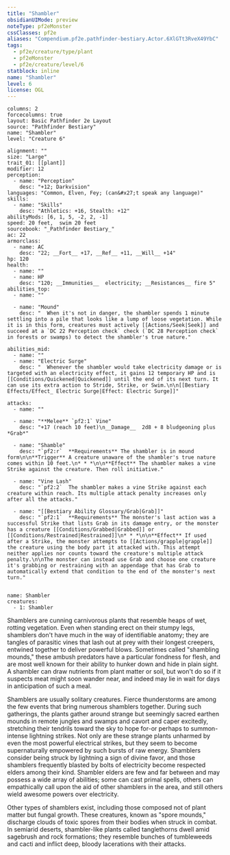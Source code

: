 ```yaml
---
title: "Shambler"
obsidianUIMode: preview
noteType: pf2eMonster
cssClasses: pf2e
aliases: "Compendium.pf2e.pathfinder-bestiary.Actor.6XlGTt3RveX49YbC" 
tags:
  - pf2e/creature/type/plant
  - pf2eMonster
  - pf2e/creature/level/6
statblock: inline
name: "Shambler"
level: 6
license: OGL
---
```


```statblock
columns: 2
forcecolumns: true
layout: Basic Pathfinder 2e Layout
source: "Pathfinder Bestiary"
name: "Shambler"
level: "Creature 6"

alignment: ""
size: "Large"
trait_01: [[plant]]
modifier: 12
perception:
  - name: "Perception"
    desc: "+12; Darkvision"
languages: "Common, Elven, Fey; (can&#x27;t speak any language)"
skills:
  - name: "Skills"
    desc: "Athletics: +16, Stealth: +12"
abilityMods: [6, 1, 5, -2, 2, -1]
speed: 20 feet,  swim 20 feet
sourcebook: "_Pathfinder Bestiary_"
ac: 22
armorclass:
  - name: AC
    desc: "22; __Fort__ +17, __Ref__ +11, __Will__ +14"
hp: 120
health:
  - name: ""
  - name: HP
    desc: "120; __Immunities__  electricity; __Resistances__ fire 5"
abilities_top:
  - name: ""

  - name: "Mound"
    desc: "  When it's not in danger, the shambler spends 1 minute settling into a pile that looks like a lump of loose vegetation. While it is in this form, creatures must actively [[Actions/Seek|Seek]] and succeed at a `DC 22 Perception check` check (`DC 28 Perception check` in forests or swamps) to detect the shambler's true nature."

abilities_mid:
  - name: ""
  - name: "Electric Surge"
    desc: "  Whenever the shambler would take electricity damage or is targeted with an electricity effect, it gains 12 temporary HP and is [[Conditions/Quickened|Quickened]] until the end of its next turn. It can use its extra action to Stride, Strike, or Swim.\n\n[[Bestiary Effects/Effect_ Electric Surge|Effect: Electric Surge]]"

attacks:
  - name: ""

  - name: "**Melee** `pf2:1` Vine"
    desc: "+17 (reach 10 feet)\n__Damage__  2d8 + 8 bludgeoning plus *Grab*"

  - name: "Shamble"
    desc: "`pf2:r`  **Requirements** The shambler is in mound form\n\n**Trigger** A creature unaware of the shambler's true nature comes within 10 feet.\n* * *\n\n**Effect** The shambler makes a vine Strike against the creature. Then roll initiative."

  - name: "Vine Lash"
    desc: "`pf2:2`  The shambler makes a vine Strike against each creature within reach. Its multiple attack penalty increases only after all the attacks."

  - name: "[[Bestiary Ability Glossary/Grab|Grab]]"
    desc: "`pf2:1`  **Requirements** The monster's last action was a successful Strike that lists Grab in its damage entry, or the monster has a creature [[Conditions/Grabbed|Grabbed]] or [[Conditions/Restrained|Restrained]]\n* * *\n\n**Effect** If used after a Strike, the monster attempts to [[Actions/grapple|grapple]] the creature using the body part it attacked with. This attempt neither applies nor counts toward the creature's multiple attack penalty.\n\nThe monster can instead use Grab and choose one creature it's grabbing or restraining with an appendage that has Grab to automatically extend that condition to the end of the monster's next turn."
 
```

```encounter-table
name: Shambler
creatures:
  - 1: Shambler
```



Shamblers are cunning carnivorous plants that resemble heaps of wet, rotting vegetation. Even when standing erect on their stumpy legs, shamblers don't have much in the way of identifiable anatomy; they are tangles of parasitic vines that lash out at prey with their longest creepers, entwined together to deliver powerful blows. Sometimes called "shambling mounds," these ambush predators have a particular fondness for flesh, and are most well known for their ability to hunker down and hide in plain sight. A shambler can draw nutrients from plant matter or soil, but won't do so if it suspects meat might soon wander near, and indeed may lie in wait for days in anticipation of such a meal.

Shamblers are usually solitary creatures. Fierce thunderstorms are among the few events that bring numerous shamblers together. During such gatherings, the plants gather around strange but seemingly sacred earthen mounds in remote jungles and swamps and cavort and caper excitedly, stretching their tendrils toward the sky to hope for-or perhaps to summon-intense lightning strikes. Not only are these strange plants unharmed by even the most powerful electrical strikes, but they seem to become supernaturally empowered by such bursts of raw energy. Shamblers consider being struck by lightning a sign of divine favor, and those shamblers frequently blasted by bolts of electricity become respected elders among their kind. Shambler elders are few and far between and may possess a wide array of abilities; some can cast primal spells, others can empathically call upon the aid of other shamblers in the area, and still others wield awesome powers over electricity.

Other types of shamblers exist, including those composed not of plant matter but fungal growth. These creatures, known as "spore mounds," discharge clouds of toxic spores from their bodies when struck in combat. In semiarid deserts, shambler-like plants called tanglethorns dwell amid sagebrush and rock formations; they resemble bunches of tumbleweeds and cacti and inflict deep, bloody lacerations with their attacks.
